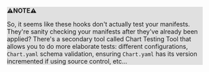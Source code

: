 <div style="margin:2em; background-color: #e0e0e0;">

<strong>⚠️NOTE️️️⚠️</strong>

So, it seems like these hooks don't actually test your manifests. They're sanity checking your manifests after they've already been applied? There's a secondary tool called Chart Testing Tool that allows you to do more elaborate tests: different configurations, `Chart.yaml` schema validation, ensuring `Chart.yaml` has its version incremented if using source control, etc...
</div>

